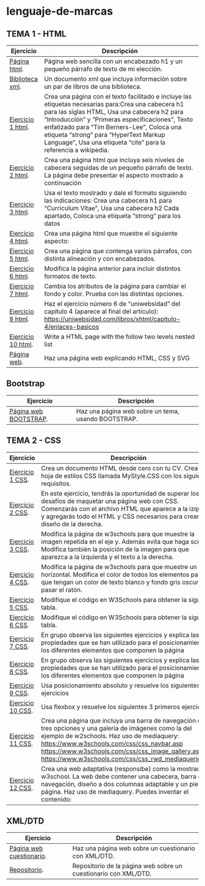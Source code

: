 # lenguaje-de-marcas
## TEMA 1 - HTML
Ejercicio | Descripción
----------|-------------
[Página html](/tema1/pagina.html). |  Página web sencilla con un encabezado h1 y un pequeño párrafo de texto de mi elección.
[Biblioteca xml](/tema1/biblioteca.xml). |  Un documento xml que incluya información sobre un par de libros de una biblioteca.
[Ejercicio 1 html](/tema1/Ejercicio1.html). |  Crea una página con el texto facilitado e incluye las etiquetas necesarias para:Crea una cabecera h1 para las siglas HTML, Usa una cabecera h2 para “Introducción” y “Primeras especificaciones”, Texto enfatizado para “Tim Berners-Lee”, Coloca una etiqueta “strong” para “HyperText Markup Language”, Usa una etiqueta “cite” para la referencia a wikipedia.
[Ejercicio 2 html](/tema1/Ejercicio2.html). |  Crea una página html que incluya seis niveles de cabecera seguidas de un pequeño párrafo de texto. La página debe presentar el aspecto mostrado a continuación
[Ejercicio 3 html](/tema1/Ejercicio3.html). |  Usa el texto mostrado y dale el formato siguiendo las indicaciones: Crea una cabecera h1 para “Curriculum Vitae”, Usa una cabecera h2 Cada apartado, Coloca una etiqueta “strong” para los datos
[Ejercicio 4 html](/tema1/Ejercicio4.html). |  Crea una página html que muestre el siguiente aspecto:
[Ejercicio 5 html](/tema1/Ejercicio5.html). |  Crea una página que contenga varios párrafos, con distinta alineación y con encabezados.
[Ejercicio 6 html](/tema1/Ejercicio6.html). |  Modifica la página anterior para incluir distintos formatos de texto.
[Ejercicio 7 html](/tema1/Ejercicio7.html). |  Cambia los atributos de la página para cambiar el fondo y color. Prueba con las distintas opciones. 
[Ejercicio 8 html](/tema1/Ejercicio8.html). |  Haz el ejercicio número 6 de “uniwebsidad” del capítulo 4 (aparece al final del artículo): https://uniwebsidad.com/libros/xhtml/capitulo-4/enlaces-basicos
[Ejercicio 10 html](/tema1/Ejercicio10.html). | Write a HTML page with the follow two levels nested list 
[Página web](https://guillesect.github.io/pagina-web.github.io/). | Haz una página web explicando HTML, CSS y SVG
## Bootstrap
Ejercicio | Descripción
----------|-------------
[Página web BOOTSTRAP](https://guillesect.github.io/bootstrap/). | Haz una página web sobre un tema, usando BOOTSTRAP.
## TEMA 2 - CSS
Ejercicio | Descripción
----------|-------------
[Ejercicio 1 CSS](/tema2/Ejercicio1.html). |  Crea un documento HTML desde cero con tu CV. Crea una hoja de estilos CSS llamada MyStyle.CSS con los siguientes requisitos.
[Ejercicio 2 CSS](/tema2/ejercicio2/index.html). |  En este ejercicio, tendrás la oportunidad de superar los desafíos de maquetar una página web con CSS. Comenzarás con el archivo HTML que aparece a la izquierda y agregarás todo el HTML y CSS necesarios para crear el diseño de la derecha.
[Ejercicio 3 CSS](/tema2/ejercicio3/ejercicio.html). |  Modifica la página de w3schools para que muestre la imagen repetida en el eje y. Además evita que haga scroll. Modifica también la posición de la imagen para que aparezca a la izquierda y el texto a la derecha.
[Ejercicio 4 CSS](/tema2/ejercicio4.html). |  Modifica la página de w3schools para que muestre un menú horizontal. Modifica el color de todos los elementos para que tengan un color de texto blanco y fondo gris oscuro al pasar el ratón.
[Ejercicio 5 CSS](/tema2/ejercicio5.html). |  Modifique el código en W3Schools para obtener la siguiente tabla.
[Ejercicio 6 CSS](tema2/Ejercicio6.html). |  Modifique el código en W3Schools para obtener la siguiente tabla.
[Ejercicio 7 CSS](tema2/ejer7.html). |  En grupo observa las siguientes ejercicios y explica las propiedades que se han utilizado para el posicionamiento de los diferentes elementos que componen la página
[Ejercicio 8 CSS](tema2/ejer8.html). |  En grupo observa las siguientes ejercicios y explica las propiedades que se han utilizado para el posicionamiento de los diferentes elementos que componen la página
[Ejercicio 9 CSS](tema2/ejercicio9.html). |  Usa posicionamiento absoluto y resuelve los siguientes ejercicios
[Ejercicio 10 CSS](tema2/Ejercicio10.html). |  Usa flexbox y resuelve los siguientes 3 primeros ejercicios
[Ejercicio 11 CSS](tema2/ejercicio11.html). |  Crea una página que incluya una barra de navegación con tres opciones y una galería de imágenes como la del ejemplo de w2schools. Haz uso de mediaquery: https://www.w3schools.com/css/css_navbar.asp https://www.w3schools.com/css/css_image_gallery.asp https://www.w3schools.com/css/css_rwd_mediaqueries.asp
[Ejercicio 12 CSS](tema2/Ejercicio12.html). |  Crea una web adaptativa (responsibe) como la mostrada en w3school. La web debe contener una cabecera, barra de navegación, diseño a dos columnas adaptable y un pie de página. Haz uso de mediaquery. Puedes inventar el contenido:
## XML/DTD
Ejercicio | Descripción
----------|-------------
[Página web cuestionario](https://guillesect.github.io/Pr-ctica-XML/). | Haz una página web sobre un cuestionario con XML/DTD. 
[Repositorio](https://github.com/Guillesect/Pr-ctica-XML). | Repositorio de la página web sobre un cuestionario con XML/DTD.
